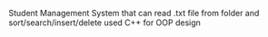 Student Management System that can read .txt file from folder and sort/search/insert/delete
used C++ for OOP design
